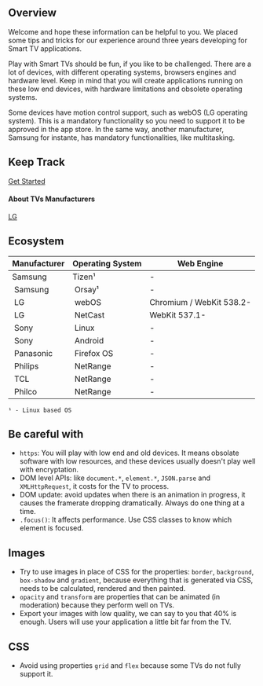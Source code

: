 ## Overview
Welcome and hope these information can be helpful to you. We placed some tips and tricks for our experience around three years developing for Smart TV applications.

Play with Smart TVs should be fun, if you like to be challenged. There are a lot of devices, with different operating systems, browsers engines and hardware level. Keep in mind that you will create applications running on these low end devices, with hardware limitations and obsolete operating systems.

Some devices have motion control support, such as webOS (LG operating system). This is a mandatory functionality so you need to support it to be approved in the app store. In the same way, another manufacturer, Samsung for instante, has mandatory functionalities, like multitasking.

## Keep Track
[Get Started](GETTING_STARTED.md)
#### About TVs Manufacturers
[LG](LG.md)

## Ecosystem
| Manufacturer  | Operating System | Web Engine |
| ------------- | ---------------- | ------- |
| Samsung | Tizen¹ | - |
| Samsung | Orsay¹ | - |
| LG | webOS | Chromium / WebKit 538.2- |
| LG | NetCast | WebKit 537.1- |
| Sony | Linux | - |
| Sony | Android | - |
| Panasonic | Firefox OS | - |
| Philips | NetRange | - |
| TCL | NetRange | - |
| Philco | NetRange | - |

`¹ - Linux based OS`

## Be careful with
* `https`: You will play with low end and old devices. It means obsolate software with low resources, and these devices usually doesn't play well with encryptation.
* DOM level APIs: like `document.*`, `element.*`, `JSON.parse` and `XMLHttpRequest`, it costs for the TV to process.
* DOM update: avoid updates when there is an animation in progress, it causes the framerate dropping dramatically. Always do one thing at a time.
* `.focus()`: It affects performance. Use CSS classes to know which element is focused.

## Images
* Try to use images in place of CSS for the properties: `border`, `background`, `box-shadow` and `gradient`, because everything that is generated via CSS, needs to be calculated, rendered and then painted.
* `opacity` and `transform` are properties that can be animated (in moderation) because they perform well on TVs.
* Export your images with low quality, we can say to you that 40% is enough. Users will use your application a little bit far from the TV.

## CSS
* Avoid using properties `grid` and `flex` because some TVs do not fully support it.
